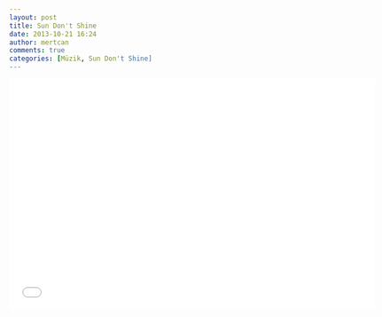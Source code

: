 ```yaml
---
layout: post
title: Sun Don't Shine
date: 2013-10-21 16:24
author: mertcan
comments: true
categories: [Müzik, Sun Don't Shine]
---
```

<iframe allowfullscreen="" frameborder="0" height="415" src="//www.youtube.com/embed/79YDgv_zWA4" width="660"></iframe>
